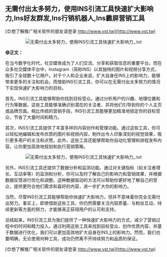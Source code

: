 ## **无需付出太多努力，使用INS引流工具快速扩大影响力,Ins好友群发,Ins行销机器人,Ins霸屏营销工具**

[😍想了解推广相关软件的朋友请登录 http://www.vst.tw](http://www.vst.tw)

 <center><img src="https://vst.tw/MP4/tuiguang/png/7.png" alt="无需付出太多努力，使用INS引流工具快速扩大影响力_.txt"></center>

**😄正文：**

在当今数字化时代，社交媒体成为了人们交流、分享和获取信息的重要平台。而在众多社交媒体平台中，Instagram（简称INS）以其独特的图片和视频分享方式，吸引了全球数十亿用户。对于个人和企业来说，扩大自身在INS上的影响力，能够带来更多的关注和机会。而借助INS引流工具，你可以在无需付出太多努力的情况下实现快速扩大影响力的目标。

首先，INS引流工具能够帮助你找到目标受众。通过分析用户的兴趣、地理位置和行为等数据，这些工具能够准确识别潜在的关注者，并将他们引导到你的个人主页或品牌页面。相比传统的营销手段，INS引流工具能够更加精准地锁定你的目标受众，节省了大量时间和精力。

其次，INS引流工具提供了丰富多样的内容创作和管理功能。通过这些工具，你可以轻松地编辑和发布优质的图片和视频内容，制作出令人印象深刻的视觉效果，吸引更多用户的关注和点赞。此外，这些工具还能够帮助你自动化管理和排程发布内容，让你更加高效地规划和执行营销策略。

 <center><img src="https://vst.tw/MP4/tuiguang/png/2.png" alt="无需付出太多努力，使用INS引流工具快速扩大影响力_.txt"></center>

另外，INS引流工具还提供了数据分析和监测功能。通过对关键指标（如关注者增长、互动率等）的监测和分析，你可以及时了解自己的影响力和营销效果，并根据数据反馈进行优化和调整。这种数据驱动的方法可以帮助你更好地了解自己的受众，提供更符合他们需求和喜好的内容，进一步扩大你的影响力。

当然，尽管INS引流工具能够帮助你快速扩大影响力，但并不意味着你完全无需付出努力。事实上，即使借助这些工具，你仍然需要关注内容质量、与粉丝互动、持续更新等方面的努力，才能够真正获得用户的认可和支持。

总结起来，INS引流工具为我们提供了一种快速扩大影响力的方式，减少了营销过程中的时间和精力投入。通过利用这些工具来找到目标受众、创作优质内容，并基于数据进行优化，我们可以更加高效地扩大自身在INS上的影响力。然而，我们也要明确，无论使用何种工具，成功仍然离不开持续努力和品质的保证。

[😍想了解推广相关软件的朋友请登录 http://www.vst.tw](http://www.vst.tw)



